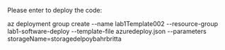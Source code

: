 Please enter to deploy the code:

az deployment group create  --name lab1Template002  --resource-group lab1-software-deploy  --template-file azuredeploy.json --parameters storageName=storagedelpoybahrbritta